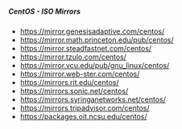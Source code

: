 <h5>CentOS - ISO Mirrors</h5>
<ul>
<li><a href="https://mirror.genesisadaptive.com/centos/">https://mirror.genesisadaptive.com/centos/</a></li>
<li><a href="https://mirror.math.princeton.edu/pub/centos/">https://mirror.math.princeton.edu/pub/centos/</a></li>
<li><a href="https://mirror.steadfastnet.com/centos/">https://mirror.steadfastnet.com/centos/</a></li>
<li><a href="https://mirror.tzulo.com/centos/">https://mirror.tzulo.com/centos/</a></li>
<li><a href="https://mirror.vcu.edu/pub/gnu_linux/centos/">https://mirror.vcu.edu/pub/gnu_linux/centos/</a></li>
<li><a href="https://mirror.web-ster.com/centos/">https://mirror.web-ster.com/centos/</a></li>
<li><a href="https://mirrors.rit.edu/centos/">https://mirrors.rit.edu/centos/</a></li>
<li><a href="https://mirrors.sonic.net/centos/">https://mirrors.sonic.net/centos/</a></li>
<li><a href="https://mirrors.syringanetworks.net/centos/">https://mirrors.syringanetworks.net/centos/</a></li>
<li><a href="https://mirrors.tripadvisor.com/centos/">https://mirrors.tripadvisor.com/centos/</a></li>
<li><a href="https://packages.oit.ncsu.edu/centos/">https://packages.oit.ncsu.edu/centos/</a></li>
</ul>